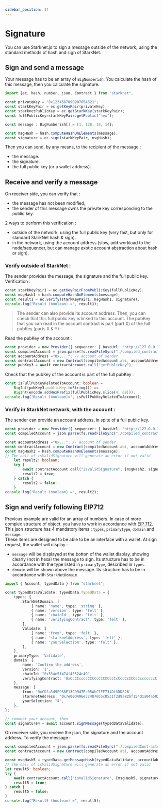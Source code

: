 ```yaml
---
sidebar_position: 14
---
```


# Signature

You can use Starknet.js to sign a message outside of the network, using the standard methods of hash and sign of StarkNet.

## Sign and send a message

Your message has to be an array of `BigNumberish`. You calculate the hash of this message, then you calculate the signature.

```typescript
import {ec, hash, number, json, Contract } from "starknet";

const privateKey = "0x1234567890987654321";
const starkKeyPair = ec.getKeyPair(privateKey);
const starknetPublicKey = ec.getStarkKey(starkKeyPair);
const fullPublicKey=starkKeyPair.getPublic("hex");

const message : BigNumberish[] = [1, 128, 18, 14];

const msgHash = hash.computeHashOnElements(message);
const signature = ec.sign(starkKeyPair, msgHash);
```

Then you can send, by any means, to the recipient of the message :

- the message.
- the signature.
- the full public key (or a wallet address).

## Receive and verify a message

On receiver side, you can verify that : 
- the message has not been modified,
- the sender of this message owns the private key corresponding to the public key.

2 ways to perform this verification :
- outside of the network, using the full public key (very fast, but only for standard StarkNet hash & sign).
- in the network, using the account address (slow, add workload to the node/sequencer, but can manage exotic account abstraction about hash or sign).

### Verify outside of StarkNet :

The sender provides the message, the signature and the full public key. Verification :
```typescript
const starkKeyPair1 = ec.getKeyPairFromPublicKey(fullPublicKey);
const msgHash1 = hash.computeHashOnElements(message);
const result1 = ec.verify(starkKeyPair1, msgHash1, signature);
console.log("Result (boolean) =", result1);
```
> The sender can also provide its account address. Then, you can check that this full public key is linked to this account. The pubKey that you can read in the account contract is part (part X) of the full pubKey (parts X & Y) :

Read the pubKey of the account :
```typescript
const provider = new Provider({ sequencer: { baseUrl: "http://127.0.0.1:5050" } }); //devnet
const compiledAccount = json.parse(fs.readFileSync("./compiled_contracts/Account_0_5_1.json").toString("ascii"));
const accountAddress ="0x...."; // account of sender
const contractAccount = new Contract(compiledAccount.abi, accountAddress, provider);
const pubKey3 = await contractAccount.call("getPublicKey");
```
Check that the pubKey of the account is part of the full pubKey :
```typescript
const isFullPubKeyRelatedToAccount: boolean = 
    BigInt(pubKey3.publicKey.toString()) == 
    BigInt(encode.addHexPrefix(fullPublicKey.slice(4, 68)));
console.log("Result (boolean)=", isFullPubKeyRelatedToAccount);
```

### Verify in StarkNet network, with the account :

The sender can provide an account address, in spite of a full public key. 

```typescript
const provider = new Provider({ sequencer: { baseUrl: "http://127.0.0.1:5050" } }); //devnet
const compiledAccount = json.parse(fs.readFileSync("./compiled_contracts/Account_0_5_1.json").toString("ascii"));

const accountAddress ="0x..."; // account of sender
const contractAccount = new Contract(compiledAccount.abi, accountAddress, provider);
const msgHash2 = hash.computeHashOnElements(message);
// The call of isValidSignature will generate an error if not valid
    let result2: boolean;
    try {
        await contractAccount.call("isValidSignature", [msgHash2, signature]);
        result2 = true;
    } catch {
        result2 = false;
    }
console.log("Result (boolean) =", result2);
```

## Sign and verify following EIP712

Previous example are valid for an array of numbers. In case of more complex structure of object, you have to work in accordance with [EIP 712](https://eips.ethereum.org/EIPS/eip-712). This json structure has 4 mandatory items : `types`, `primaryType`, `domain` and `message`.  
These items are designed to be able to be an interface with a wallet. At sign request, the wallet will display :
- `message` will be displayed at the botton of the wallet display, showing clearly (not in hexa) the message to sign. Its structure has to be in accordance with the type listed in `primaryType`, described in `types`.
- `domain` will be shown above the message. Its structure has to be in accordance with `StarkNetDomain`.

``` typescript
import { Account, typedData } from "starknet";

const typedDataValidate: typedData.TypedData = {
    types: {
        StarkNetDomain: [
            { name: 'name', type: 'string' },
            { name: 'version', type: 'felt' },
            { name: 'chainId', type: 'felt' },
            { name: 'verifyingContract', type: 'felt' },
        ],
        Validate: [
            { name: 'from', type: 'felt' },
            { name: 'starknetAddress', type: 'felt' },
            { name: 'yourSelection', type: 'felt' },
        ],
    },
    primaryType: 'Validate',
    domain: {
        name: 'Confirm the address',
        version: '1',
        chainId: "0x534e5f474f45524c49",
        verifyingContract: '0xCcCCccccCCCCcCCCCCCcCcCccCcCCCcCcccccccC',
    },
    message: {
        from: '0xCD2a3d9F938E13CD947Ec05AbC7FE734Df8DD826',
        starknetAddress: "0x7e00d496e324876bbc8531f2d9a82bf154d1a04a50218ee74cdd372f75a551a",
        yourSelection: "4",
    },
};

// connect your account, then
const signature4 = await account.signMessage(typedDataValidate);
```
On receiver side, you receive the json, the signature and the account address. To verify the message :

``` typescript
const compiledAccount = json.parse(fs.readFileSync("./compiledContracts/Account_0_5_1.json").toString("ascii"));
const contractAccount = new Contract(compiledAccount.abi, accountAddress, provider);

const msgHash5 = typedData.getMessageHash(typedDataValidate, accountAddress);
// The call of isValidSignature will generate an error if not valid
let result5: boolean;
try {
    await contractAccount.call("isValidSignature", [msgHash5, signature5]);
    result5 = true;
} catch {
    result5 = false;
}
console.log("Result5 (boolean) =", result5);
```
